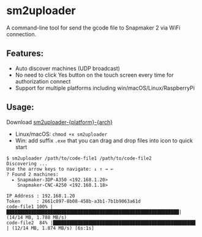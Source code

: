 # sm2uploader
A command-line tool for send the gcode file to Snapmaker 2 via WiFi connection.

## Features:
- Auto discover machines (UDP broadcast)
- No need to click Yes button on the touch screen every time for authorization connect
- Support for multiple platforms including win/macOS/Linux/RaspberryPi

## Usage:
Download [sm2uploader-{platform}-{arch}](https://github.com/macdylan/sm2uploader/releases/tag/go1.0)
  - Linux/macOS: `chmod +x sm2uploader`
  - Win: add suffix `.exe` that you can drag and drop files into icon to quick start

```
$ sm2uploader /path/to/code-file1 /path/to/code-file2
Discovering ...
Use the arrow keys to navigate: ↓ ↑ → ←
? Found 2 machines:
  ▸ Snapmaker-3DP-A350 <192.168.1.20>
    Snapmaker-CNC-A250 <192.168.1.18>

IP Address : 192.168.1.20
Token      : 2661c897-8b08-458b-a3b1-7b1b9063a61d
code-file1 100% |███████████████████████████████████████████████████████████████| (14/14 MB, 1.788 MB/s)
code-file2  84% |████████████████████████████████████████████████████           | (12/14 MB, 1.874 MB/s) [6s:1s]
```
